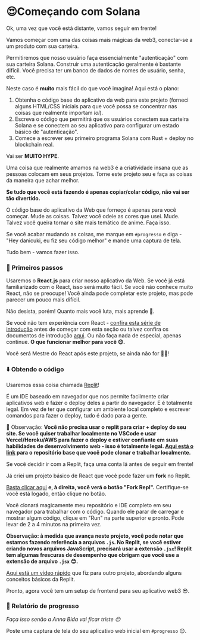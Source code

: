 <h1>😍Começando com Solana</h1>

Ok, uma vez que você está distante, vamos seguir em frente!

Vamos começar com uma das coisas mais mágicas da web3, conectar-se a um produto com sua carteira.

Permitiremos que nosso usuário faça essencialmente "autenticação" com sua carteira Solana. Construir uma autenticação geralmente é bastante difícil. Você precisa ter um banco de dados de nomes de usuário, senha, etc.

Neste caso é **muito** mais fácil do que você imagina! Aqui está o plano:

1. Obtenha o código base do aplicativo da web para este projeto (forneci alguns HTML/CSS iniciais para que você possa se concentrar nas coisas que realmente importam *lol*).
2. Escreva o código que permitirá que os usuários conectem sua carteira Solana e se conectem ao seu aplicativo para configurar um estado básico de "autenticação".
3. Comece a escrever seu primeiro programa Solana com Rust + deploy no blockchain real.

Vai ser **MUITO HYPE**.

Uma coisa que realmente amamos na web3 é a criatividade insana que as pessoas colocam em seus projetos. Torne este projeto seu e faça as coisas da maneira que achar melhor.

**Se tudo que você está fazendo é apenas copiar/colar código, não vai ser tão divertido.**

O código base do aplicativo da Web que forneço é apenas para você começar. Mude as coisas. Talvez você odeie as cores que usei. Mude. Talvez você queira tornar o site mais temático de anime. Faça isso.

Se você acabar mudando as coisas, me marque em `#progresso` e diga - "Hey danicuki, eu fiz seu código melhor" e mande uma captura de tela.

Tudo bem - vamos fazer isso.

### 🏁 **Primeiros passos**

Usaremos o **React.js** para criar nosso aplicativo da Web. Se você já está familiarizado com o React, isso será muito fácil. Se você não conhece muito React, não se preocupe! Você ainda pode completar este projeto, mas pode parecer um pouco mais difícil.

Não desista, porém! Quanto mais você luta, mais aprende 🧠.

Se você não tem experiência com React - [confira esta série de introdução](https://scrimba.com/learn/learnreact) antes de começar com esta seção ou talvez confira os documentos de introdução [aqui](https://reactjs.org/docs/getting-started.html). Ou não faça nada de especial, apenas continue. **O que funcionar melhor para você 😊.**

Você será Mestre do React após este projeto, se ainda não for 🧙‍♂!

### ⬇️ Obtendo o código

Usaremos essa coisa chamada [Replit](https://replit.com/~)!

É um IDE baseado em navegador que nos permite facilmente criar aplicativos web e fazer o deploy deles a partir do navegador. E é totalmente legal. Em vez de ter que configurar um ambiente local completo e escrever comandos para fazer o deploy, tudo é dado para a gente.

🔴 Observação: **Você não precisa usar o replit para criar + deploy do seu site. Se você quiser trabalhar localmente no VSCode e usar Vercel/Heroku/AWS para fazer o deploy e estiver confiante em suas habilidades de desenvolvimento web - isso é totalmente legal. [Aqui está o link](https://github.com/w3b3d3v/portal-gif) para o repositório base que você pode clonar e trabalhar localmente.**

Se você decidir ir com a Replit, faça uma conta lá antes de seguir em frente!

Já criei um projeto básico de React que você pode fazer um **fork** no Replit.

[Basta clicar aqui](https://replit.com/@DanielCukier/portal-gif?v=1) **e, à direita, você verá o botão "Fork Repl".** Certifique-se você está logado, então clique no botão.

Você clonará magicamente meu repositório e IDE completo em seu navegador para trabalhar com o código. Quando ele parar de carregar e mostrar algum código, clique em "Run" na parte superior e pronto. Pode levar de 2 a 4 minutos na primeira vez.

**Observação: à medida que avança neste projeto, você pode notar que estamos fazendo referência a arquivos `.js`. No Replit, se você estiver criando novos arquivos JavaScript, precisará usar a extensão `.jsx`! Replit tem algumas frescuras de desempenho que obrigam que você use a extensão de arquivo `.jsx` 😊.**

[Aqui está um vídeo rápido](https://www.loom.com/share/4578eb9fba1243499a6913d214b21dc3) que fiz para outro projeto, abordando alguns conceitos básicos da Replit.

Pronto, agora você tem um setup de frontend para seu aplicativo web3 😎.

### 🚨 Relatório de progresso

*Faça isso senão a Anna Bida vai ficar triste 😔*

Poste uma captura de tela do seu aplicativo web inicial em `#progresso` 😊.

